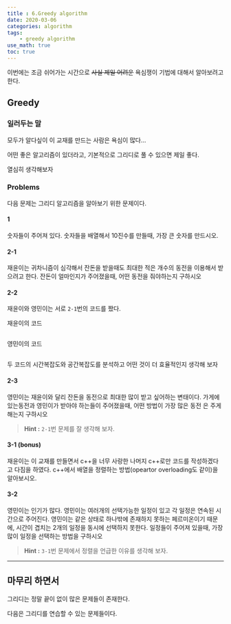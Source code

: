 ```yaml
---
title : 6.Greedy algorithm
date: 2020-03-06
categories: algorithm
tags:
    - greedy algorithm
use_math: true
toc: true
---
```




이번에는 조금 쉬어가는 시간으로 ~~사실 제일 어려운~~ 욕심쟁이 기법에 대해서 알아보려고 한다.


## Greedy


### 일러두는 말

모두가 알다싶이 이 교재를 만드는 사람은 욕심이 많다... 

어떤 좋은 알고리즘이 있더라고, 기본적으로 그리디로 풀 수 있으면 제일 좋다.

열심히 생각해보자


### Problems

다음 문제는 그리디 알고리즘을 알아보기 위한 문제이다.


#### 1

숫자들이 주어져 있다. 숫자들을 배열해서 10진수를 만들때, 가장 큰 숫자를 만드시오.


#### 2-1

재윤이는 귀차니즘이 심각해서 잔돈을 받을때도 최대한 적은 개수의 동전을 이용해서 받으려고 한다. 잔돈이 얼마인지가 주어졌을때, 어떤 동전을 줘야하는지 구하시오

#### 2-2

재윤이와 영민이는 서로 `2-1`번의 코드를 짰다.

재윤이의 코드
``` c++

```

영민이의 코드
``` c++

```

두 코드의 시간복잡도와 공간복잡도를 분석하고 어떤 것이 더 효율적인지 생각해 보자

#### 2-3

영민이는 재윤이와 달리 잔돈을 동전으로 최대한 많이 받고 싶어하는 변태이다. 
가게에 있는동전과 영민이가 받아야 하는들이 주어졌을때, 어떤 방법이 가장 많은 동전 은 주게 해는지 구하시오

> **Hint :** `2-1`번 문제를 잘 생각해 보자.


#### 3-1 (bonus)

재윤이는 이 교재를 만들면서 c++을 너무 사랑한 나머지 c++로만 코드를 작성하겠다고 다짐을 하였다. c++에서 배열을 정렬하는 방법(opeartor overloading도 같이)을 알아보시오.

#### 3-2

영민이는 인기가 많다. 영민이는 여러개의 선택가능한 일정이 있고 각 일정은 연속된 시간으로 주어진다. 영민이는 같은 상태로 하나밖에 존재하지 못하는 페르미온이기 때문에, 시간이 겹치는 2개의 일정을 동시에 선택하지 못한다. 일정들이 주어져 있을때, 가장 많이 일정을 선택하는 방법을 구하시오

> **Hint :** `3-1`번 문제에서 정렬을 언급한 이유를 생각해 보자.
> 
---

## 마무리 하면서

그리디는 정말 끝이 없이 많은 문제들이 존재한다.

다음은 그리디를 연습할 수 있는 문제들이다.
